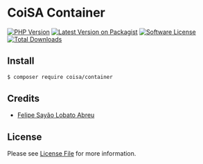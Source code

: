 # CoiSA Container

[![PHP Version][ico-php]][link-packagist]
[![Latest Version on Packagist][ico-version]][link-packagist]
[![Software License][ico-license]](LICENSE)
[![Total Downloads][ico-downloads]][link-downloads]

## Install

```sh
$ composer require coisa/container
```

## Credits

- [Felipe Sayão Lobato Abreu][link-author]

## License

Please see [License File](LICENSE) for more information.

[ico-version]: https://img.shields.io/packagist/v/coisa/container.svg?style=flat-square
[ico-php]: https://img.shields.io/packagist/php-v/coisa/container.svg?style=flat-square
[ico-license]: https://img.shields.io/github/license/coisa/container.svg?style=flat-square
[ico-downloads]: https://img.shields.io/packagist/dt/coisa/container.svg?style=flat-square

[link-packagist]: https://packagist.org/packages/coisa/container
[link-downloads]: https://packagist.org/packages/coisa/container
[link-author]: https://github.com/coisa
